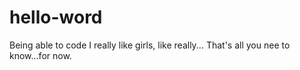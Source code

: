 # hello-word
Being able to code
I really like girls, like really...
That's all you nee to know...for now.
